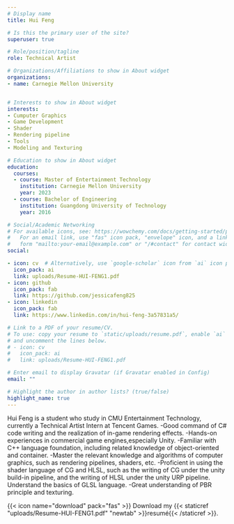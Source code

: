 ```yaml
---
# Display name
title: Hui Feng

# Is this the primary user of the site?
superuser: true

# Role/position/tagline
role: Technical Artist

# Organizations/Affiliations to show in About widget
organizations:
- name: Carnegie Mellon University


# Interests to show in About widget
interests:
- Cumputer Graphics
- Game Development
- Shader
- Rendering pipeline
- Tools
- Modeling and Texturing

# Education to show in About widget
education:
  courses:
  - course: Master of Entertainment Technology
    institution: Carnegie Mellon University
    year: 2023
  - course: Bachelor of Engineering
    institution: Guangdong University of Technology
    year: 2016

# Social/Academic Networking
# For available icons, see: https://wowchemy.com/docs/getting-started/page-builder/#icons
#   For an email link, use "fas" icon pack, "envelope" icon, and a link in the
#   form "mailto:your-email@example.com" or "/#contact" for contact widget.
social:

- icon: cv  # Alternatively, use `google-scholar` icon from `ai` icon pack
  icon_pack: ai
  link: uploads/Resume-HUI-FENG1.pdf
- icon: github
  icon_pack: fab
  link: https://github.com/jessicafeng825
- icon: linkedin
  icon_pack: fab
  link: https://www.linkedin.com/in/hui-feng-3a57831a5/

# Link to a PDF of your resume/CV.
# To use: copy your resume to `static/uploads/resume.pdf`, enable `ai` icons in `params.toml`, 
# and uncomment the lines below.
# - icon: cv
#   icon_pack: ai
#   link: uploads/Resume-HUI-FENG1.pdf

# Enter email to display Gravatar (if Gravatar enabled in Config)
email: ""

# Highlight the author in author lists? (true/false)
highlight_name: true
---
```


Hui Feng is a student who study in CMU Entertainment Technology, currently a Technical Artist Intern at Tencent Games.
-Good command of C# code writing and the realization of in-game rendering effects.
-Hands-on experiences in commercial game engines,especially Unity.
-Familiar with C++ language foundation, including related knowledge of object-oriented and container.
-Master the relevant knowledge and algorithms of computer graphics, such as rendering pipelines, shaders, etc.
-Proficient in using the shader language of CG and HLSL, such as the writing of CG under the unity build-in pipeline, and the writing of HLSL under the unity URP pipeline. Understand the basics of GLSL language.
-Great understanding of PBR principle and texturing.

{{< icon name="download" pack="fas" >}} Download my {{< staticref "uploads/Resume-HUI-FENG1.pdf" "newtab" >}}resumé{{< /staticref >}}.
